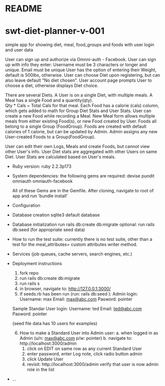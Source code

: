  # README
 # swt-diet-planner-v-001
 simple app for showing diet, meal, food_groups and foods with user login and user data

 User can sign up and authorize via Omnni-auth - Facebook.
 User can sign up with info they enter:
   Username must be 3 characters or longer and unique.
   Email must be unique
   User has the option of entering their Weight, default is 500lbs, otherwise.
   User can choose Diet upon registering, but can also leave default "No diet chosen".
   User account page prompts User to choose a diet, otherwise displays Diet choice.

 There are several Diets.
 A User is on a single Diet, with multiple meals.
 A Meal has a single Food and a quantity(qty).  
 Qty * Cals = Total Cals for that meal.
 Each Food has a calorie (cals) column, which gets added to math for Group Diet Stats and User Stats.
 User can create a new Food while recording a Meal.
 New Meal form allows multiple meals from either existing Food(s), or new Food created by User.
 Foods all belong to a single Group (FoodGroup).
 Foods are created with default calories of 1 calorie, but can be updated by Admin.
 Admin assigns any new User-created Foods to a Group(FoodGroup).

 User can edit their own Logs, Meals and create Foods, but cannot view other User's info.
 User Diet stats are aggregated with other Users on same Diet.
 User Stats are calculated based on User's meals.

* Ruby version:
    ruby 2.2.3p173

* System dependencies:
  the following gems are required:
    devise
    pundit
    omniauth
    omniauth-facebook

    All of these Gems are in the Gemfile.
    After cloning, navigate to root of app and run 'bundle install'

* Configuration

* Database creation
  sqlite3 default database

* Database initialization
  run rails db:create db:migrate
  optional: run rails db:seed (for appropriate seed data)

* How to run the test suite:
  currently there is no test suite, other than a test for the meal_attributes= custom attributes writer method.

* Services (job queues, cache servers, search engines, etc.)

* Deployment instructions
  1. fork repo
  2. run rails db:create db:migrate
  3. run rails s
  4. in browser, navigate to: http://127.0.0.1:3000/
  5. if seeds.rb has been run (run:  rails db:seed ):
    Admin login:
      Username: max
      Email:    max@abc.com
      Pasword:  pointer

    Sample Standar User login:
      Username: ted
      Email:    ted@abc.com
      Pasword:  pointer

    (seed file data has 10 users for examples)

  6. How to make a Standard User into Admin user:
    a. when logged in as Admin (u/n: max@abc.com p/w: pointer)
    b. navigate to:  http://localhost:3000/admin
      1. click on EDIT on same row as any current Standard User
      2. enter password, enter Log note, click radio button admin
      3. click Update User
      4. revisit:   http://localhost:3000/admin
        verify that user is now admin role in the list

* ...
